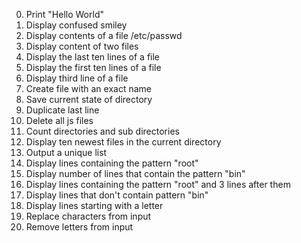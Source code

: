0. Print "Hello World"
1. Display confused smiley
2. Display contents of a file /etc/passwd
3. Display content of two files
4. Display the last ten lines of a file
5. Display the first ten lines of a file
6. Display third line of a file
7. Create file with an exact name
8. Save current state of directory
9. Duplicate last line
10. Delete all js files
11. Count directories and sub directories
12. Display ten newest files in the current directory
13. Output a unique list 
14. Display lines containing the pattern "root"
15. Display number of lines that contain the pattern "bin"
16. Display lines containing the pattern "root" and 3 lines after them
17. Display lines that don't contain pattern "bin"
18. Display lines starting with a letter
19. Replace characters from input
20. Remove letters from input
